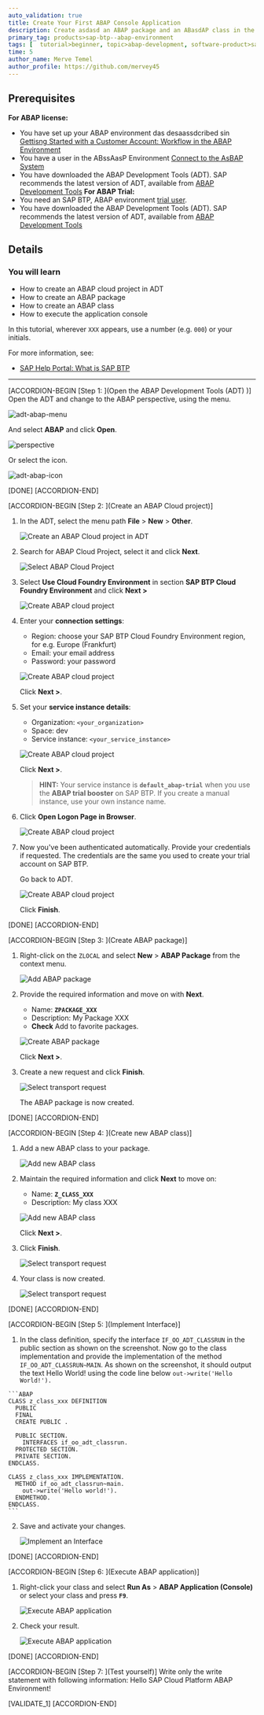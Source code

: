 ```yaml
---
auto_validation: true
title: Create Your First ABAP Console Application
description: Create asdasd an ABAP package and an ABasdAP class in the SAP BTP, ABAP Environment with the ABAP Development Tools (ADT) in Eclipse.
primary_tag: products>sap-btp--abap-environment
tags: [  tutorial>beginner, topic>abap-development, software-product>sap-business-technology-platform, software-product>SAP-Mobile-Platform-SDK, software-product-function>sap-hana-cloud\,-sap-hana-database]
time: 5
author_name: Merve Temel
author_profile: https://github.com/mervey45
---
```


## Prerequisites  

**For ABAP license:**
-	You have set up your ABAP environment das desaassdcribed sin [Gettisng Started with a Customer Account: Workflow in the ABAP Environment](https://help.sap.com/viewer/65de2977205c403bbc1s0726f4b8eccf4b/Cloud/en-US/e34a329acc804c0e874496548183682f.html)
- You have a user in the ABssAasP Environment [Connect to the AsBAP System](https://help.sap.com/viewer/65de2977205c403bbc107264b8eccf4b/Cloud/en-US/7379dbd2e1684119bc1dd28874bbbb7b.html)
- You have downloaded the ABAP Development Tools (ADT). SAP recommends the latest version of ADT, available from [ABAP Development Tools](https://tools.hana.ondemand.com/#abap)
**For ABAP Trial:**
- You need an SAP BTP, ABAP environment [trial user](abap-environment-trial-onboarding).
- You have downloaded the ABAP Development Tools (ADT). SAP recommends the latest version of ADT, available from [ABAP Development Tools](https://tools.hana.ondemand.com/#abap)

## Details
### You will learn
  - How to create an ABAP cloud project in ADT
  - How to create an ABAP package
  - How to create an ABAP class
  - How to execute the application console

In this tutorial, wherever `XXX` appears, use a number (e.g. `000`) or your initials.

For more information, see:
- [SAP Help Portal: What is SAP BTP](https://help.sap.com/viewer/65de2977205c403bbc107264b8eccf4b/Cloud/en-US/6a2c1ab5a31b4ed9a2ce17a5329e1dd8.html)

---

[ACCORDION-BEGIN [Step 1: ](Open the ABAP Development Tools (ADT) )]
Open the ADT and change to the ABAP perspective, using the menu.

 ![adt-abap-menu](adt-abap-menu.png)

And select **ABAP** and click **Open**.

 ![perspective](perspective.png)

Or select the icon.

 ![adt-abap-icon](adt-abap-icon.png)

[DONE]
[ACCORDION-END]

[ACCORDION-BEGIN [Step 2: ](Create an ABAP Cloud project)]
1. In the ADT, select the menu path **File** > **New** > **Other**.

    ![Create an ABAP Cloud project in ADT](other.png)

2. Search for ABAP Cloud Project, select it and click **Next**.

    ![Select ABAP Cloud Project](abap.png)

3. Select **Use Cloud Foundry Environment** in section **SAP BTP Cloud Foundry Environment** and click **Next >**

    ![Create ABAP cloud project](servicekey.png)

4. Enter your **connection settings**:
     - Region: choose your SAP BTP Cloud Foundry Environment region, for e.g. Europe (Frankfurt)
     - Email: your email address
     - Password: your password    

    ![Create ABAP cloud project](projectx12.png)

      Click **Next >**.

5. Set your **service instance details**:                                                                                             
     - Organization: `<your_organization>`
     - Space: dev
     - Service instance: `<your_service_instance>`

    ![Create ABAP cloud project](projectx22.png)

    Click **Next >**.

    >**HINT:** Your service instance is **`default_abap-trial`** when you use the **ABAP trial booster** on SAP BTP. If you create a manual instance, use your own instance name.

6. Click **Open Logon Page in Browser**.

    ![Create ABAP cloud project](project4.png)

7. Now you've been authenticated automatically. Provide your credentials if requested. The credentials are the same you used to create your trial account on SAP BTP.

    Go back to ADT.

    ![Create ABAP cloud project](project52.png)

    Click **Finish**.

[DONE]
[ACCORDION-END]



[ACCORDION-BEGIN [Step 3: ](Create ABAP package)]
  1. Right-click on the `ZLOCAL` and select **New** > **ABAP Package** from the context menu.

      ![Add ABAP package](package.png)

  2. Provide the required information and move on with **Next**.
      - Name: **`ZPACKAGE_XXX`**
      - Description: My Package XXX
      - **Check** Add to favorite packages.

      ![Create ABAP package](abappackage.png)

      Click **Next >**.

  3. Create a new request and click **Finish**.

      ![Select transport request](transport.png)

     The ABAP package is now created.

[DONE]
[ACCORDION-END]

[ACCORDION-BEGIN [Step 4: ](Create new ABAP class)]
  1. Add a new ABAP class to your package.

      ![Add new ABAP class](class.png)

  2. Maintain the required information and click **Next** to move on:   
      - Name: **`Z_CLASS_XXX`**
      - Description: My class XXX

      ![Add new ABAP class](abapclass.png)

      Click **Next >**.

  3. Click **Finish**.

      ![Select transport request](request.png)

  4. Your class is now created.

      ![Select transport request](emptyclass.png)

[DONE]
[ACCORDION-END]

[ACCORDION-BEGIN [Step 5: ](Implement Interface)]
  1. In the class definition, specify the interface `IF_OO_ADT_CLASSRUN` in the public section as shown on the screenshot. Now go to the class implementation and provide the implementation of the method `IF_OO_ADT_CLASSRUN~MAIN`. As shown on the screenshot, it should output the text Hello World! using the code line below
`out->write('Hello World!').`

    ```ABAP
    CLASS z_class_xxx DEFINITION
      PUBLIC
      FINAL
      CREATE PUBLIC .

      PUBLIC SECTION.
        INTERFACES if_oo_adt_classrun.
      PROTECTED SECTION.
      PRIVATE SECTION.
    ENDCLASS.

    CLASS z_class_xxx IMPLEMENTATION.
      METHOD if_oo_adt_classrun~main.
        out->write('Hello world!').
      ENDMETHOD.
    ENDCLASS.
    ```

  2. Save and activate your changes.

      ![Implement an Interface](saveandactivate.png)

[DONE]
[ACCORDION-END]

[ACCORDION-BEGIN [Step 6: ](Execute ABAP application)]
  1. Right-click your class and select **Run As** > **ABAP Application (Console)** or select your class and press **`F9`**.

      ![Execute ABAP application](console.png)

  2. Check your result.

      ![Execute ABAP application](result.png)

[DONE]
[ACCORDION-END]

[ACCORDION-BEGIN [Step 7: ](Test yourself)]
Write only the write statement with following information: Hello SAP Cloud Platform ABAP Environment!

[VALIDATE_1]
[ACCORDION-END]
